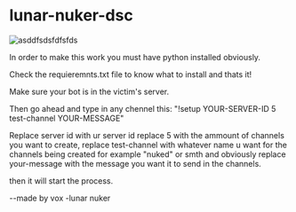 # lunar-nuker-dsc

![asddfsdsfdfsfds](https://github.com/Droxzz1/lunar-nuker-dsc/assets/104304329/fc607a60-d163-4e1b-badf-11534b5ddb0e)

In order to make this work you must have python installed obviously.

Check the requieremnts.txt file to know what to install and thats it!

Make sure your bot is in the victim's server.

Then go ahead and type in any chennel this: "!setup YOUR-SERVER-ID 5 test-channel YOUR-MESSAGE"

Replace server id with ur server id replace 5 with the ammount of channels you want to create, replace test-channel with whatever name u want for the channels being created for example "nuked" or smth and obviously replace your-message with the message you want it to send in the channels.

then it will start the process.



--made by vox
-lunar nuker



